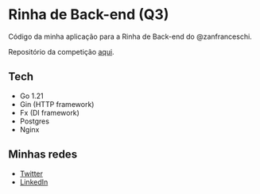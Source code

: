# Rinha de Back-end (Q3)
Código da minha aplicação para a Rinha de Back-end do @zanfranceschi.

Repositório da competição [aqui](https://github.com/zanfranceschi/rinha-de-backend-2023-q3).

## Tech
- Go 1.21
- Gin (HTTP framework)
- Fx (DI framework)
- Postgres
- Nginx

## Minhas redes
- [Twitter](https://twitter.com/h4nkb31f0ng)
- [LinkedIn](https://www.linkedin.com/in/leonardo-vargas-6a2216116/)
